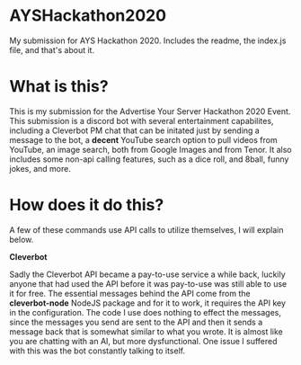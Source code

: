 # AYSHackathon2020
My submission for AYS Hackathon 2020. Includes the readme, the index.js file, and that's about it.

# What is this?
This is my submission for the Advertise Your Server Hackathon 2020 Event. This submission is a discord bot with several entertainment capabilites, including a Cleverbot PM chat that can be initated just by sending a message to the bot, a **decent** YouTube search option to pull videos from YouTube, an image search, both from Google Images and from Tenor. It also includes some non-api calling features, such as a dice roll, and 8ball, funny jokes, and more.

# How does it do this?
A few of these commands use API calls to utilize themselves, I will explain below.

**Cleverbot**

Sadly the Cleverbot API became a pay-to-use service a while back, luckily anyone that had used the API before it was pay-to-use was still able to use it for free. The essential messages behind the API come from the **cleverbot-node** NodeJS package and for it to work, it requires the API key in the configuration. The code I use does nothing to effect the messages, since the messages you send are sent to the API and then it sends a message back that is somewhat similar to what you wrote. It is almost like you are chatting with an AI, but more dysfunctional. One issue I suffered with this was the bot constantly talking to itself.
